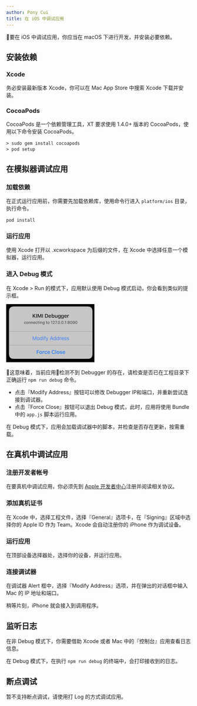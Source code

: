 ```yaml
---
author: Pony Cui
title: 在 iOS 中调试应用
---
```


要在 iOS 中调试应用，你应当在 macOS 下进行开发，并安装必要依赖。

## 安装依赖

### Xcode

务必安装最新版本 Xcode，你可以在 Mac App Store 中搜索 Xcode 下载并安装。

### CocoaPods

CocoaPods 是一个依赖管理工具，XT 要求使用 1.4.0+ 版本的 CocoaPods，使用以下命令安装 CocoaPods。

```shell
> sudo gem install cocoapods
> pod setup
```

## 在模拟器调试应用

### 加载依赖

在正式运行应用前，你需要先加载依赖库，使用命令行进入 ```platform/ios``` 目录，执行命令。

```shell
pod install
```

### 运行应用

使用 Xcode 打开以 .xcworkspace 为后缀的文件，在 Xcode 中选择任意一个模拟器，运行应用。

### 进入 Debug 模式

在 Xcode > Run 的模式下，应用默认使用 Debug 模式启动，你会看到类似的提示框。

![](assets/guide-run-ios-debug-alert.png)

这意味着，当前应用检测不到 Debugger 的存在，请检查是否已在工程目录下正确运行 ```npm run debug``` 命令。

* 点击『Modify Address』按钮可以修改 Debugger IP和端口，并重新尝试连接到调试器。
* 点击『Force Close』按钮可以退出 Debug 模式，此时，应用将使用 Bundle 中的 ```app.js``` 脚本运行应用。

在 Debug 模式下，应用会加载调试器中的脚本，并检查是否存在更新，按需重载。

## 在真机中调试应用

### 注册开发者帐号

在要真机中调试应用，你必须先到 [Apple 开发者中心](https://developer.apple.com)注册并阅读相关协议。

### 添加真机证书

在 Xcode 中，选择工程文件，选择『General』选项卡，在『Signing』区域中选择你的 Apple ID 作为 Team。Xcode 会自动注册你的 iPhone 作为调试设备。

### 运行应用

在顶部设备选择器处，选择你的设备，并运行应用。

### 连接调试器

在调试器 Alert 框中，选择『Modify Address』选项，并在弹出的对话框中输入 Mac 的 IP 地址和端口。

稍等片刻，iPhone 就会接入到调用程序。

## 监听日志

在非 Debug 模式下，你需要借助 Xcode 或者 Mac 中的『控制台』应用查看日志信息。

在 Debug 模式下，在执行 ```npm run debug``` 的终端中，会打印接收到的日志。

## 断点调试

暂不支持断点调试，请使用打 Log 的方式调试应用。
